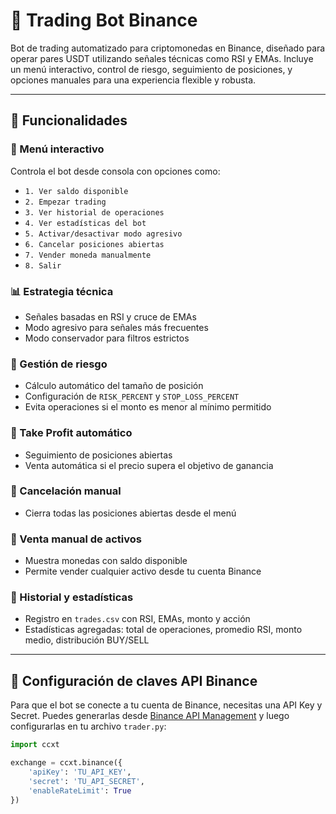 # 🤖 Trading Bot Binance

Bot de trading automatizado para criptomonedas en Binance, diseñado para operar pares USDT utilizando señales técnicas como RSI y EMAs. Incluye un menú interactivo, control de riesgo, seguimiento de posiciones, y opciones manuales para una experiencia flexible y robusta.

---

## 🚀 Funcionalidades

### 🧠 Menú interactivo
Controla el bot desde consola con opciones como:

- `1. Ver saldo disponible`  
- `2. Empezar trading`  
- `3. Ver historial de operaciones`  
- `4. Ver estadísticas del bot`  
- `5. Activar/desactivar modo agresivo`  
- `6. Cancelar posiciones abiertas`  
- `7. Vender moneda manualmente`  
- `8. Salir`

### 📊 Estrategia técnica
- Señales basadas en RSI y cruce de EMAs
- Modo agresivo para señales más frecuentes
- Modo conservador para filtros estrictos

### 💼 Gestión de riesgo
- Cálculo automático del tamaño de posición
- Configuración de `RISK_PERCENT` y `STOP_LOSS_PERCENT`
- Evita operaciones si el monto es menor al mínimo permitido

### 🎯 Take Profit automático
- Seguimiento de posiciones abiertas
- Venta automática si el precio supera el objetivo de ganancia

### 🛑 Cancelación manual
- Cierra todas las posiciones abiertas desde el menú

### 🛒 Venta manual de activos
- Muestra monedas con saldo disponible
- Permite vender cualquier activo desde tu cuenta Binance

### 📄 Historial y estadísticas
- Registro en `trades.csv` con RSI, EMAs, monto y acción
- Estadísticas agregadas: total de operaciones, promedio RSI, monto medio, distribución BUY/SELL

---

## 🔐 Configuración de claves API Binance

Para que el bot se conecte a tu cuenta de Binance, necesitas una API Key y Secret. Puedes generarlas desde [Binance API Management](https://www.binance.com/es/my/settings/api-management) y luego configurarlas en tu archivo `trader.py`:

```python
import ccxt

exchange = ccxt.binance({
    'apiKey': 'TU_API_KEY',
    'secret': 'TU_API_SECRET',
    'enableRateLimit': True
})
